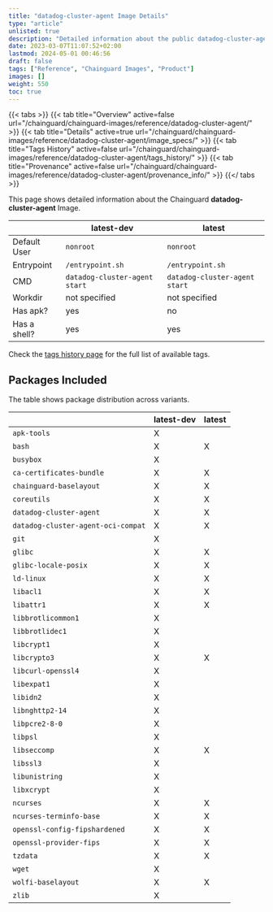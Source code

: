 ```yaml
---
title: "datadog-cluster-agent Image Details"
type: "article"
unlisted: true
description: "Detailed information about the public datadog-cluster-agent Chainguard Image."
date: 2023-03-07T11:07:52+02:00
lastmod: 2024-05-01 00:46:56
draft: false
tags: ["Reference", "Chainguard Images", "Product"]
images: []
weight: 550
toc: true
---
```


{{< tabs >}}
{{< tab title="Overview" active=false url="/chainguard/chainguard-images/reference/datadog-cluster-agent/" >}}
{{< tab title="Details" active=true url="/chainguard/chainguard-images/reference/datadog-cluster-agent/image_specs/" >}}
{{< tab title="Tags History" active=false url="/chainguard/chainguard-images/reference/datadog-cluster-agent/tags_history/" >}}
{{< tab title="Provenance" active=false url="/chainguard/chainguard-images/reference/datadog-cluster-agent/provenance_info/" >}}
{{</ tabs >}}

This page shows detailed information about the Chainguard **datadog-cluster-agent** Image.

|              | latest-dev                    | latest                        |
|--------------|-------------------------------|-------------------------------|
| Default User | `nonroot`                     | `nonroot`                     |
| Entrypoint   | `/entrypoint.sh`              | `/entrypoint.sh`              |
| CMD          | `datadog-cluster-agent start` | `datadog-cluster-agent start` |
| Workdir      | not specified                 | not specified                 |
| Has apk?     | yes                           | no                            |
| Has a shell? | yes                           | yes                           |

Check the [tags history page](/chainguard/chainguard-images/reference/datadog-cluster-agent/tags_history/) for the full list of available tags.

## Packages Included
The table shows package distribution across variants.

|                                    | latest-dev | latest |
|------------------------------------|------------|--------|
| `apk-tools`                        | X          |        |
| `bash`                             | X          | X      |
| `busybox`                          | X          |        |
| `ca-certificates-bundle`           | X          | X      |
| `chainguard-baselayout`            | X          | X      |
| `coreutils`                        | X          | X      |
| `datadog-cluster-agent`            | X          | X      |
| `datadog-cluster-agent-oci-compat` | X          | X      |
| `git`                              | X          |        |
| `glibc`                            | X          | X      |
| `glibc-locale-posix`               | X          | X      |
| `ld-linux`                         | X          | X      |
| `libacl1`                          | X          | X      |
| `libattr1`                         | X          | X      |
| `libbrotlicommon1`                 | X          |        |
| `libbrotlidec1`                    | X          |        |
| `libcrypt1`                        | X          |        |
| `libcrypto3`                       | X          | X      |
| `libcurl-openssl4`                 | X          |        |
| `libexpat1`                        | X          |        |
| `libidn2`                          | X          |        |
| `libnghttp2-14`                    | X          |        |
| `libpcre2-8-0`                     | X          |        |
| `libpsl`                           | X          |        |
| `libseccomp`                       | X          | X      |
| `libssl3`                          | X          |        |
| `libunistring`                     | X          |        |
| `libxcrypt`                        | X          |        |
| `ncurses`                          | X          | X      |
| `ncurses-terminfo-base`            | X          | X      |
| `openssl-config-fipshardened`      | X          | X      |
| `openssl-provider-fips`            | X          | X      |
| `tzdata`                           | X          | X      |
| `wget`                             | X          |        |
| `wolfi-baselayout`                 | X          | X      |
| `zlib`                             | X          |        |


